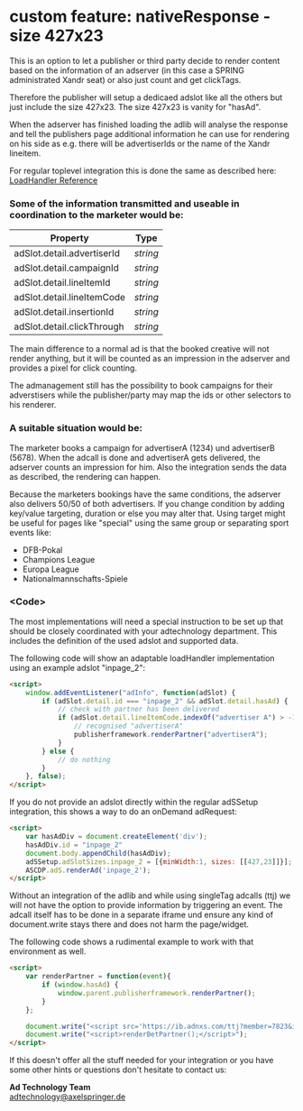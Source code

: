 # custom feature: nativeResponse - size 427x23
This is an option to let a publisher or third party decide to render content based on the information of an adserver 
(in this case a SPRING administrated Xandr seat) or also just count and get clickTags.

Therefore the publisher will setup a dedicaed adslot like all the others but just include the size 427x23.
The size 427x23 is vanity for "hasAd".

When the adserver has finished loading the adlib will analyse the response and tell the publishers page 
additional information he can use for rendering on his side as e.g. there will be advertiserIds or the name of the Xandr lineitem.

For regular toplevel integration this is done the same as described here:
[LoadHandler Reference](../publisher-loadHandler-reference.md)

### Some of the information transmitted and useable in coordination to the marketer would be:

Property | Type 
--- | --- 
adSlot.detail.advertiserId | *string*
adSlot.detail.campaignId | *string*
adSlot.detail.lineItemId | *string*
adSlot.detail.lineItemCode | *string*
adSlot.detail.insertionId | *string*
adSlot.detail.clickThrough | *string*

The main difference to a normal ad is that the booked creative will not render anything,
but it will be counted as an impression in the adserver and provides a pixel for click counting. 

The admanagement still has the possibility to book campaigns for their adverstisers
while the publisher/party may map the ids or other selectors to his renderer.

### A suitable situation would be:

The marketer books a campaign for advertiserA (1234) und advertiserB (5678).
When the adcall is done and advertiserA gets delivered, the adserver counts an impression for him.
Also the integration sends the data as described, the rendering can happen.

Because the marketers bookings have the same conditions, the adserver also delivers 50/50 of both advertisers.
If you change condition by adding key/value targeting, duration or else you may alter that.
Using target might be useful for pages like "special" using the same group or separating sport events like:
                                
 - DFB-Pokal
 - Champions League
 - Europa League
 - Nationalmannschafts-Spiele


### <Code\>
The most implementations will need a special instruction to be set up that should be closely coordinated 
with your adtechnology department. This includes the definition of the used adslot and supported data. 

The following code will show an adaptable loadHandler implementation using an example adslot "inpage_2":

```html
<script>
    window.addEventListener("adInfo", function(adSlot) {
        if (adSlot.detail.id === "inpage_2" && adSlot.detail.hasAd) {
            // check with partner has been delivered
            if (adSlot.detail.lineItemCode.indexOf("advertiser A") > -1) {
                // recognised "advertiserA" 
                publisherframework.renderPartner("advertiserA");
            }
        } else {
            // do nothing
        }
    }, false);
</script>
```

If you do not provide an adslot directly within the regular adSSetup integration,
this shows a way to do an onDemand adRequest:

```html
<script>
    var hasAdDiv = document.createElement('div');
    hasAdDiv.id = "inpage_2"
    document.body.appendChild(hasAdDiv);
    adSSetup.adSlotSizes.inpage_2 = [{minWidth:1, sizes: [[427,23]]}];
    ASCDP.adS.renderAd('inpage_2');
</script>
```

Without an integration of the adlib and while using singleTag adcalls (ttj) 
we will not have the option to provide information by triggering an event.
The adcall itself has to be done in a separate iframe und ensure any kind of document.write
stays there and does not harm the page/widget.

The following code shows a rudimental example to work with that environment as well.

```html
<script>
    var renderPartner = function(event){
        if (window.hasAd) {
            window.parent.publisherframework.renderPartner();
        }
    };

    document.write("<script src='https://ib.adnxs.com/ttj?member=7823&inv_code=welt.de-desktop-sonstiges_story-inpage&size=427x23'></script>");
    document.write("<script>renderBetPartner();</script>");
</script>
```

If this doesn't offer all the stuff needed for your integration or you have some other hints or questions
don't hesitate to contact us:


__Ad Technology Team__  
  adtechnology@axelspringer.de
  

